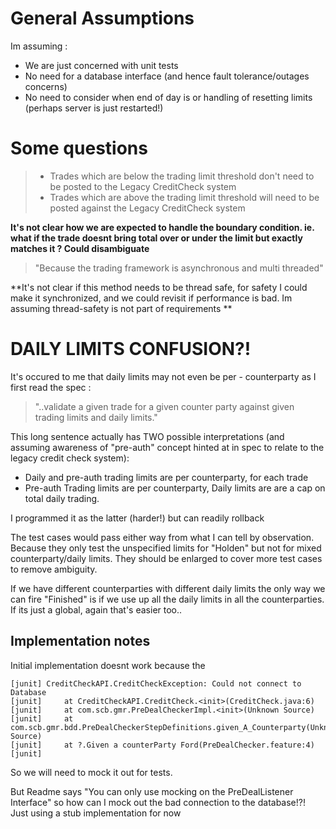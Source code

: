 General Assumptions
===================
 
Im assuming :

 *  We are just concerned with unit tests
 *  No need for a database interface (and hence fault tolerance/outages concerns)
 *  No need to consider when end of day is or handling of resetting limits (perhaps server is just restarted!)
 
 
Some questions
========================================

>  *  Trades which are below the trading limit threshold don't need to be posted to the Legacy CreditCheck system
>  *  Trades which are above the trading limit threshold will need to be posted against the Legacy CreditCheck system

**It's not clear how we are expected to handle the boundary condition. ie. what if the trade doesnt bring total over or under the limit but exactly matches it ? Could disambiguate**  


> "Because the trading framework is asynchronous and multi threaded"

**It's not clear if this method needs to be thread safe, for safety I could make it synchronized, and we could revisit if performance is bad. Im assuming thread-safety is not part of requirements **  



DAILY LIMITS CONFUSION?!
======

It's occured to me that daily limits may not even be per - counterparty as I first read the spec : 

> "..validate a given trade for a given counter party against given trading limits and daily limits." 

This long sentence actually has TWO possible interpretations (and assuming awareness of "pre-auth" concept hinted at in spec to relate to the legacy credit check system): 

 *  Daily and pre-auth trading limits are per counterparty, for each trade
 *  Pre-auth Trading limits are per counterparty, Daily limits are are a cap on total daily trading.

I programmed it as the latter (harder!) but can readily rollback

The test cases would pass either way from what I can tell by observation. Because they only test the unspecified limits for "Holden" but not for mixed counterparty/daily limits. They should be enlarged to cover more test cases to remove ambiguity.

If we have different counterparties with different daily limits the only way we can fire "Finished" is if we use up all the daily limits in all the counterparties. If its just a global, again that's easier too..



Implementation notes
------------------------------

Initial implementation doesnt work because the 

    [junit] CreditCheckAPI.CreditCheckException: Could not connect to Database
    [junit]     at CreditCheckAPI.CreditCheck.<init>(CreditCheck.java:6)
    [junit]     at com.scb.gmr.PreDealCheckerImpl.<init>(Unknown Source)
    [junit]     at com.scb.gmr.bdd.PreDealCheckerStepDefinitions.given_A_Counterparty(Unknown Source)
    [junit]     at ?.Given a counterParty Ford(PreDealChecker.feature:4)
    [junit]


So we will need to mock it out for tests. 

But Readme says "You can only use mocking on the PreDealListener Interface" so how can I mock out the bad connection to the database!?! Just using a stub implementation for now


